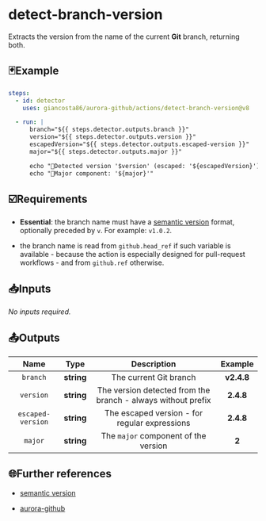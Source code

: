 # detect-branch-version

Extracts the version from the name of the current **Git** branch, returning both.

## 🃏Example

```yaml
steps:
  - id: detector
    uses: giancosta86/aurora-github/actions/detect-branch-version@v8

  - run: |
      branch="${{ steps.detector.outputs.branch }}"
      version="${{ steps.detector.outputs.version }}"
      escapedVersion="${{ steps.detector.outputs.escaped-version }}"
      major="${{ steps.detector.outputs.major }}"

      echo "🔎Detected version '$version' (escaped: '${escapedVersion}') from branch '$branch'"
      echo "🔎Major component: '${major}'"
```

## ☑️Requirements

- **Essential**: the branch name must have a [semantic version](https://semver.org/) format, optionally preceded by `v`. For example: `v1.0.2`.

- the branch name is read from `github.head_ref` if such variable is available - because the action is especially designed for pull-request workflows - and from `github.ref` otherwise.

## 📥Inputs

_No inputs required._

## 📤Outputs

|       Name        |    Type    |                         Description                          |   Example   |
| :---------------: | :--------: | :----------------------------------------------------------: | :---------: |
|     `branch`      | **string** |                    The current Git branch                    | **v2.4.8**  |
|     `version`     | **string** | The version detected from the branch - always without prefix |  **2.4.8**  |
| `escaped-version` | **string** |        The escaped version - for regular expressions         | **2\.4\.8** |
|      `major`      | **string** |             The `major` component of the version             |    **2**    |

## 🌐Further references

- [semantic version](https://semver.org/)

- [aurora-github](../../README.md)
